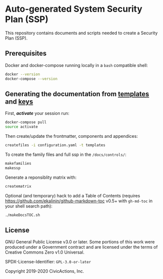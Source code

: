 # Auto-generated System Security Plan (SSP)

This repository contains documents and scripts needed to create a Security Plan (SSP).

## Prerequisites

Docker and docker-compose running locally in a `bash` compatible shell:

```bash
docker --version
docker-compose --version
```

## Generating the documentation from [templates](templates) and [keys](keys)

First, ***activate*** your session run:

```bash
docker-compose pull
source activate
```

Then create/update the frontmatter, components and appendices:

```bash
createfiles -i configuration.yaml -t templates
```

To create the family files and full ssp in the `/docs/controls/`:

```bash
makefamilies
makessp
```

Generate a reponsiblity matrix with:

```bash
creatematrix
```

Optional (and temporary) hack to add a Table of Contents (requires <https://github.com/ekalinin/github-markdown-toc> v0.5+ with `gh-md-toc` in your shell search path):

```bash
./makeDocsTOC.sh
```

## License

GNU General Public License v3.0 or later. Some portions of this work were produced under a Government contract and are licensed under the terms of Creative Commons Zero v1.0 Universal.

SPDX-License-Identifier: `GPL-3.0-or-later`

Copyright 2019-2020 CivicActions, Inc.